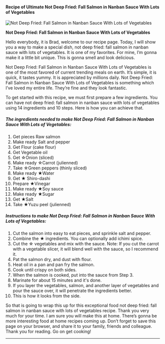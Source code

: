             

#### Recipe of Ultimate Not Deep Fried: Fall Salmon in Nanban Sauce With Lots of Vegetables

![Not Deep Fried: Fall Salmon in Nanban Sauce With Lots of Vegetables](https://img-global.cpcdn.com/recipes/6207478420209664/751x532cq70/not-deep-fried-fall-salmon-in-nanban-sauce-with-lots-of-vegetables-recipe-main-photo.jpg)

**Not Deep Fried: Fall Salmon in Nanban Sauce With Lots of Vegetables**

Hello everybody, it is Brad, welcome to our recipe page. Today, I will show you a way to make a special dish, not deep fried: fall salmon in nanban sauce with lots of vegetables. It is one of my favorites. For mine, I’m gonna make it a little bit unique. This is gonna smell and look delicious.

Not Deep Fried: Fall Salmon in Nanban Sauce With Lots of Vegetables is one of the most favored of current trending meals on earth. It’s simple, it is quick, it tastes yummy. It is appreciated by millions daily. Not Deep Fried: Fall Salmon in Nanban Sauce With Lots of Vegetables is something which I’ve loved my entire life. They’re fine and they look fantastic.

To get started with this recipe, we must first prepare a few ingredients. You can have not deep fried: fall salmon in nanban sauce with lots of vegetables using 14 ingredients and 10 steps. Here is how you can achieve that.

##### The ingredients needed to make Not Deep Fried: Fall Salmon in Nanban Sauce With Lots of Vegetables:

1.  Get pieces Raw salmon
2.  Make ready Salt and pepper
3.  Get Flour (cake flour)
4.  Get Vegetable oil
5.  Get ☆Onion (sliced)
6.  Make ready ☆Carrot (julienned)
7.  Take ☆Green peppers (thinly sliced)
8.  Make ready ★Water
9.  Get ★ Shiro-dashi
10.  Prepare ★Vinegar
11.  Make ready ★Soy sauce
12.  Make ready ★Sugar
13.  Get ★Salt
14.  Take ★Yuzu peel (julienned)

##### Instructions to make Not Deep Fried: Fall Salmon in Nanban Sauce With Lots of Vegetables:

1.  Cut the salmon into easy to eat pieces, and sprinkle salt and pepper.
2.  Combine the ★ ingredients. You can optionally add ichimi spice.
3.  Cut the ☆ vegetables and mix with the sauce. Note: If you cut the carrot with a vegetable slicer, it will blend well with the sauce, so I recommend it.
4.  Pat the salmon dry, and dust with flour.
5.  Heat oil in a pan and pan fry the salmon.
6.  Cook until crispy on both sides.
7.  When the salmon is cooked, put into the sauce from Step 3.
8.  Marinate for about 15 minutes and it's done.
9.  If you layer the vegetables, salmon, and another layer of vegetables and pour the sauce over, it will penetrate the ingredients better.
10.  This is how it looks from the side.

So that is going to wrap this up for this exceptional food not deep fried: fall salmon in nanban sauce with lots of vegetables recipe. Thank you very much for your time. I am sure you will make this at home. There’s gonna be more interesting food at home recipes coming up. Don’t forget to save this page on your browser, and share it to your family, friends and colleague. Thank you for reading. Go on get cooking!

* * *
